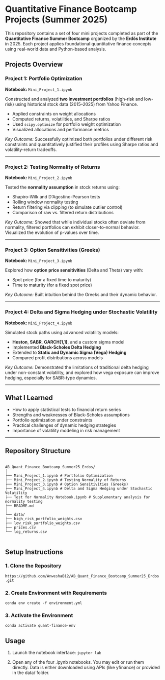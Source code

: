 # Quantitative Finance Bootcamp Projects (Summer 2025)

This repository contains a set of four mini projects completed as part of the **Quantitative Finance Summer Bootcamp** organized by the **Erdős Institute** in 2025. Each project applies foundational quantitative finance concepts using real-world data and Python-based analysis.

## Projects Overview

### Project 1: Portfolio Optimization

**Notebook:** `Mini_Project_1.ipynb`  

Constructed and analyzed **two investment portfolios** (high-risk and low-risk) using historical stock data (2015–2025) from Yahoo Finance.  
- Applied constraints on weight allocations
- Computed returns, volatilities, and Sharpe ratios
- Used `scipy.optimize` for portfolio weight optimization
- Visualized allocations and performance metrics

*Key Outcome:* Successfully optimized both portfolios under different risk constraints and quantitatively justified their profiles using Sharpe ratios and volatility-return tradeoffs.

---

### Project 2: Testing Normality of Returns

**Notebook:** `Mini_Project_2.ipynb`  

Tested the **normality assumption** in stock returns using:
- Shapiro-Wilk and D'Agostino-Pearson tests
- Rolling window normality testing
- Return filtering via clipping (to simulate outlier control)
- Comparison of raw vs. filtered return distributions

*Key Outcome:* Showed that while individual stocks often deviate from normality, filtered portfolios can exhibit closer-to-normal behavior. Visualized the evolution of p-values over time.

---

### Project 3: Option Sensitivities (Greeks)

**Notebook:** `Mini_Project_3.ipynb`  

Explored how **option price sensitivities** (Delta and Theta) vary with:
- Spot price (for a fixed time to maturity)
- Time to maturity (for a fixed spot price)

*Key Outcome:* Built intuition behind the Greeks and their dynamic behavior.

---

### Project 4: Delta and Sigma Hedging under Stochastic Volatility

**Notebook:** `Mini_Project_4.ipynb`  

Simulated stock paths using advanced volatility models:
- **Heston**, **SABR**, **GARCH(1,1)**, and a custom sigma model
- Implemented **Black-Scholes Delta Hedging**
- Extended to **Static and Dynamic Sigma (Vega) Hedging**
- Compared profit distributions across models

*Key Outcome:* Demonstrated the limitations of traditional delta hedging under non-constant volatility, and explored how vega exposure can improve hedging, especially for SABR-type dynamics.

---

## What I Learned
- How to apply statistical tests to financial return series
- Strengths and weaknesses of Black-Scholes assumptions
- Portfolio optimization under constraints
- Practical challenges of dynamic hedging strategies
- Importance of volatility modeling in risk management

---

## Repository Structure

<pre> <code> 
AB_Quant_Finance_Bootcamp_Summer25_Erdos/
│
├── Mini_Project_1.ipynb # Portfolio Optimization
├── Mini_Project_2.ipynb # Testing Normality of Returns
├── Mini_Project_3.ipynb # Option Sensitivities (Greeks)
├── Mini_Project_4.ipynb # Delta and Sigma Hedging under Stochastic Volatility
├── Test for Normality Notebook.ipynb # Supplementary analysis for normality testing
├── README.md
│
└── data/
├── high_risk_portfolio_weights.csv
├── low_risk_portfolio_weights.csv
├── prices.csv
└── log_returns.csv
 </code> </pre>

## Setup Instructions

 ### 1. Clone the Repository
 `https://github.com/AnweshaB12/AB_Quant_Finance_Bootcamp_Summer25_Erdos.git`

 ### 2. Create Environment with Requirements
 `conda env create -f environment.yml`

 ### 3. Activate the Environment
`conda activate quant-finance-env`

## Usage

1. Launch the notebook interface:
`jupyter lab`

2. Open any of the four .ipynb notebooks.
You may edit or run them directly. Data is either downloaded using APIs (like yfinance) or provided in the data/ folder.
